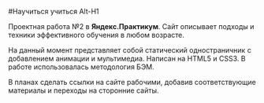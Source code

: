 #Научиться учиться 
Alt-H1

Проектная работа №2 в **Яндекс.Практикум**. Сайт описывает подходы и техники эффективного обучения в любом возрасте.

На данный момент представляет собой статический одностраничник с добавлением анимации и мультимедиа. Написан на HTML5 и CSS3. В работе использовалась методология БЭМ.

В планах сделать ссылки на сайте рабочими, добавив соответствующие материалы и переходы на сторонние сайты.
 

